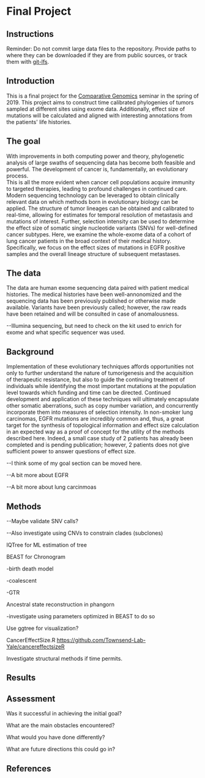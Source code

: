 # Final Project

## Instructions
Reminder: 
Do not commit large data files to the repository. Provide paths to where they can be downloaded if they
are from public sources, or track them with [git-lfs](https://git-lfs.github.com).

## Introduction

This is a final project for the [Comparative Genomics](https://github.com/Yale-EEB723/syllabus) seminar in the spring of 2019. This project aims to construct time calibrated phylogenies of tumors sampled at different sites using exome data. Additionally, effect size of mutations will be calculated and aligned with interesting annotations from the patients' life histories. 

## The goal

With improvements in both computing power and theory, phylogenetic analysis of large swaths of sequencing data has become both feasible and powerful.
The development of cancer is, fundamentally, an evolutionary process.  
This is all the more evident when cancer cell populations acquire immunity to targeted therapies, leading to profound challenges in continued care. 
Modern sequencing technology can be leveraged to obtain clinically relevant data on which methods born in evolutionary biology can be applied. 
The structure of tumor lineages can be obtained and calibrated to real-time, allowing for estimates for temporal resolution of metastasis and mutations of interest.
Further, selection intensity can be used to determine the effect size of somatic single nucleotide variants (SNVs) for well-defined cancer subtypes. 
Here, we examine the whole-exome data of a cohort of lung cancer patients in the broad context of their medical history. Specifically, we focus on the effect sizes of mutations in EGFR positive samples and the overall lineage structure of subsequent metastases. 

## The data

The data are human exome sequencing data paired with patient medical histories. The medical histories have been well-annonomized and the sequencing data has been previously published or otherwise made available. 
Variants have been previously called; however, the raw reads have been retained and will be consulted in case of anomalousness. 

--Illumina sequencing, but need to check on the kit used to enrich for exome and what specific sequencer was used. 
## Background

Implementation of these evolutionary techniques affords opportunities not only to further understand the nature of tumorigenesis and the acquisition of therapeutic resistance, but also to guide the continuing treatment of individuals while identifying the most important mutations at the population level towards which funding and time can be directed. 
Continued development and application of these techniques will ultimately encapsulate other somatic aberrations, such as copy number variation, and concurrently incorporate them into measures of selection intensity.
In non-smoker lung carcinomas, EGFR mutations are incredibly common and, thus, a great target for the synthesis of topological information and effect size calculation in an expected way as a proof of concept for the utility of the methods described here. 
Indeed, a small case study of 2 patients has already been completed and is pending publication; however, 2 patients does not give sufficient power to answer questions of effect size. 


--I think some of my goal section can be moved here.

--A bit more about EGFR

--A bit more about lung carcinmoas


## Methods
--Maybe validate SNV calls?

--Also investigate using CNVs to constrain clades (subclones)

IQTree for ML estimation of tree

BEAST for Chronogram 

  -birth death model

  -coalescent

  -GTR 

Ancestral state reconstruction in phangorn 

 -investigate using parameters optimized in BEAST to do so

Use ggtree for visualization? 

CancerEffectSize.R https://github.com/Townsend-Lab-Yale/cancereffectsizeR

Investigate structural methods if time permits.


## Results


## Assessment

Was it successful in achieving the initial goal?

What are the main obstacles encountered?

What would you have done differently?

What are future directions this could go in?

## References
